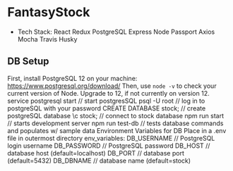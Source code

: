 # FantasyStock

* Tech Stack:
React Redux PostgreSQL Express Node Passport Axios Mocha Travis Husky

## <a name="DB Setup"></a>DB Setup
First, install PostgreSQL 12 on your machine:
https://www.postgresql.org/download/
Then, use `node -v` to check your current version of Node. Upgrade to 12, if not currently on version 12.
service postgresql start              // start postgresSQL
psql -U root                          // log in to postgreSQL with your password
CREATE DATABASE stock;                // create postgreSQL database
\c stock;                             // connect to stock database
npm run start                         // starts development server
npm run test-db                       // tests database commands and populates w/ sample data
Environment Variables for DB
Place in a .env file in outermost directory
env_variables:
  DB_USERNAME                     // PostgreSQL login username
  DB_PASSWORD                     // PostgreSQL password
  DB_HOST                         // database host (default=localhost)
  DB_PORT                         // database port (default=5432)
  DB_DBNAME                       // database name (default=stock)
